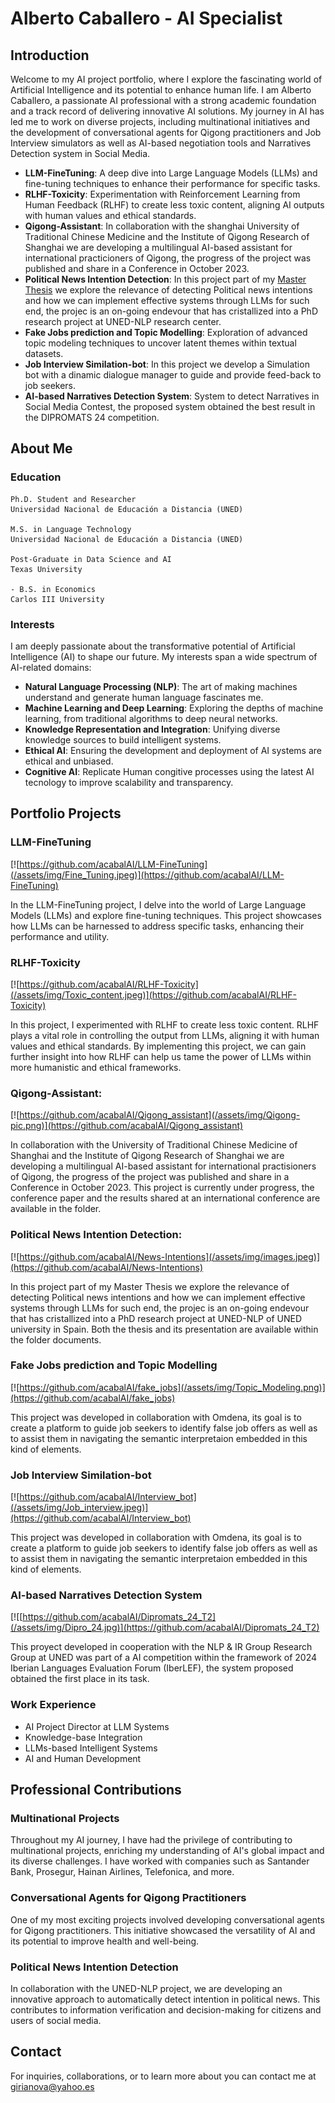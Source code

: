 # Alberto Caballero - AI Specialist

## Introduction

Welcome to my AI project portfolio, where I explore the fascinating world of Artificial Intelligence and its potential to enhance human life. I am Alberto Caballero, a passionate AI professional with a strong academic foundation and a track record of delivering innovative AI solutions. My journey in AI has led me to work on diverse projects, including multinational initiatives and the development of conversational agents for Qigong practitioners and Job Interview simulators as well as AI-based negotiation tools and Narratives Detection system in Social Media.

- **LLM-FineTuning**: A deep dive into Large Language Models (LLMs) and fine-tuning techniques to enhance their performance for specific tasks.
- **RLHF-Toxicity**: Experimentation with Reinforcement Learning from Human Feedback (RLHF) to create less toxic content, aligning AI outputs with human values and ethical standards.
- **Qigong-Assistant**: In collaboration with the shanghai University of Traditional Chinese Medicine and the Institute of Qigong Research of Shanghai we are developing a multilingual AI-based assistant for international practicioners of Qigong, the progress of the project was published and share in a Conference in October 2023.
- **Political News Intention Detection**: In this project part of my [Master Thesis](assets/documents/TFM_CaballeroHinojosaAlberto.pdf) we explore the relevance of detecting Political news intentions and how we can implement effective systems through LLMs for such end, the projec is an on-going endevour that has cristallized into a PhD research project at UNED-NLP research center.
- **Fake Jobs prediction and Topic Modelling**: Exploration of advanced topic modeling techniques to uncover latent themes within textual datasets.
- **Job Interview Similation-bot**: In this project we develop a Simulation bot with a dinamic dialogue manager to guide and provide feed-back to job seekers.
- **AI-based Narratives Detection System**: System to detect Narratives in Social Media Contest, the proposed system obtained the best result in the DIPROMATS 24 competition.

## About Me

### Education

    Ph.D. Student and Researcher
    Universidad Nacional de Educación a Distancia (UNED)

    M.S. in Language Technology
    Universidad Nacional de Educación a Distancia (UNED)

    Post-Graduate in Data Science and AI
    Texas University

    - B.S. in Economics
    Carlos III University
### Interests

I am deeply passionate about the transformative potential of Artificial Intelligence (AI) to shape our future. My interests span a wide spectrum of AI-related domains:

- **Natural Language Processing (NLP)**: The art of making machines understand and generate human language fascinates me.
- **Machine Learning and Deep Learning**: Exploring the depths of machine learning, from traditional algorithms to deep neural networks.
- **Knowledge Representation and Integration**: Unifying diverse knowledge sources to build intelligent systems.
- **Ethical AI**: Ensuring the development and deployment of AI systems are ethical and unbiased.
- **Cognitive AI**: Replicate Human congitive processes using the latest AI tecnology to improve scalability and transparency.

## Portfolio Projects

### **LLM-FineTuning**
[![https://github.com/acabalAI/LLM-FineTuning](/assets/img/Fine_Tuning.jpeg)](https://github.com/acabalAI/LLM-FineTuning)

In the LLM-FineTuning project, I delve into the world of Large Language Models (LLMs) and explore fine-tuning techniques. This project showcases how LLMs can be harnessed to address specific tasks, enhancing their performance and utility.


### **RLHF-Toxicity**
[![https://github.com/acabalAI/RLHF-Toxicity](/assets/img/Toxic_content.jpeg)](https://github.com/acabalAI/RLHF-Toxicity)

In this project, I experimented with RLHF to create less toxic content. RLHF plays a vital role in controlling the output from LLMs, aligning it with human values and ethical standards. By implementing this project, we can gain further insight into how RLHF can help us tame the power of LLMs within more humanistic and ethical frameworks.

### **Qigong-Assistant**: 
[![https://github.com/acabalAI/Qigong_assistant](/assets/img/Qigong-pic.png)](https://github.com/acabalAI/Qigong_assistant)

In collaboration with the University of Traditional Chinese Medicine of Shanghai and the Institute of Qigong Research of Shanghai we are developing a multilingual AI-based assistant for international practisioners of Qigong, the progress of the project was published and share in a Conference in October 2023.
This project is currently under progress, the conference paper and the results shared at an international conference are available in the folder.


### **Political News Intention Detection**: 
[![https://github.com/acabalAI/News-Intentions](/assets/img/images.jpeg)](https://github.com/acabalAI/News-Intentions)

In this project part of my Master Thesis we explore the relevance of detecting Political news intentions and how we can implement effective systems through LLMs for such end, the projec is an on-going endevour that has cristallized into a PhD research project at UNED-NLP of UNED university in Spain.
Both the thesis and its presentation are available within the folder documents.

### **Fake Jobs prediction and Topic Modelling**
[![https://github.com/acabalAI/fake_jobs](/assets/img/Topic_Modeling.png)](https://github.com/acabalAI/fake_jobs)

This project was developed in collaboration with Omdena, its goal is to create a platform to guide job seekers to identify false job offers as well as to assist them in navigating the semantic interpretaion embedded in this kind of elements.

### **Job Interview Similation-bot**
[![https://github.com/acabalAI/Interview_bot](/assets/img/Job_interview.jpeg)](https://github.com/acabalAI/Interview_bot)

This project was developed in collaboration with Omdena, its goal is to create a platform to guide job seekers to identify false job offers as well as to assist them in navigating the semantic interpretaion embedded in this kind of elements.



### **AI-based Narratives Detection System**
[![[https://github.com/acabalAI/Dipromats_24_T2](/assets/img/Dipro_24.jpg)](https://github.com/acabalAI/Dipromats_24_T2)

This proyect developed in cooperation with the NLP & IR Group Research Group at UNED was part of a AI competition within the framework of 2024 Iberian Languages Evaluation Forum  (IberLEF), the system proposed obtained the first place in its task.


### Work Experience

- AI Project Director at LLM Systems
- Knowledge-base Integration
- LLMs-based Intelligent Systems
- AI and Human Development

## Professional Contributions

### Multinational Projects

Throughout my AI journey, I have had the privilege of contributing to multinational projects, enriching my understanding of AI's global impact and its diverse challenges. I have worked with companies such as Santander Bank, Prosegur, Hainan Airlines, Telefonica, and more.

### Conversational Agents for Qigong Practitioners

One of my most exciting projects involved developing conversational agents for Qigong practitioners. This initiative showcased the versatility of AI and its potential to improve health and well-being.

### Political News Intention Detection

In collaboration with the UNED-NLP project, we are developing an innovative approach to automatically detect intention in political news. This contributes to information verification and decision-making for citizens and users of social media.

## Contact

For inquiries, collaborations, or to learn more about you can contact me at girianova@yahoo.es

